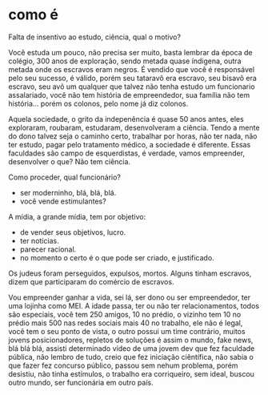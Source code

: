 # como é

Falta de insentivo ao estudo, ciência, qual o motivo?

Você estuda um pouco, não precisa ser muito, basta lembrar da época de colégio,
300 anos de exploração, sendo metada quase índigena, outra metada onde os escravos eram
negros. É vendido que você  é responsável pelo seu sucesso, é válido, porém
seu tataravô era escravo, seu bisavô era escravo, seu avô um qualquer que talvez não tenha
estudo um funcionario assalariado, você não tem história de empreendedor, sua
família não tem história... porém os colonos, pelo nome já diz colonos.

Aquela sociedade, o grito da indepenência é quase 50 anos antes, eles exploraram,
roubaram, estudaram, desenvolveram a ciência. Tendo a mente do dono talvez seja o caminho 
certo, trabalhar por horas, não ter nada, não ter estudo, pagar pelo tratamento médico, a
sociedade é diferente. Essas faculdades são campo de esquerdistas, é verdade, vamos empreender,
desenvolver o que? Não tem ciência.

Como proceder, qual funcionário?

- ser moderninho, blá, blá, blá.
- você vende estimulantes?

A mídia, a grande mídia, tem por objetivo:
- de vender seus objetivos, lucro.
- ter notícias.
- parecer racional.
- no momento o certo é o que pode ser criado, e justificado.

Os judeus foram perseguidos, expulsos, mortos. Alguns tinham escravos, dizem que participaram do
comércio de escravos.

Vou empreender ganhar a vida, sei lá, ser dono ou ser empreendedor, ter uma lojinha como MEI. A idade passa, 
ter ou não ter relacionamentos, todos são especiais, você tem 250 amigos, 10 no prédio, o vizinho tem 10 no prédio
mais 500 nas redes sociais mais 40 no trabalho, ele não é legal, você tem o seu ponto de vista, o outro possui um
time contrário, muitos jovens posicionadores, repletos de soluções é assim o mundo, fake news, blá blá blá, assisti
determinado vídeo de uma jovem dev que fez faculdade pública, não lembro de tudo, creio que fez iniciação ciêntífica,
não sabia o que fazer fez concurso público, passou sem nehum problema, porém desistiu, não tinha estímulos, o trabalho
era corriqueiro, sem ideal, buscou outro mundo, ser funcionária em outro país.

